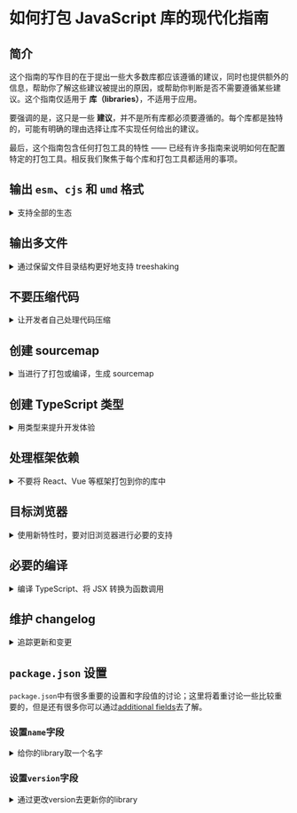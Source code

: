 # 如何打包 JavaScript 库的现代化指南

## 简介

这个指南的写作目的在于提出一些大多数库都应该遵循的建议，同时也提供额外的信息，帮助你了解这些建议被提出的原因，或帮助你判断是否不需要遵循某些建议。这个指南仅适用于 **库（libraries）**，不适用于应用。

要强调的是，这只是一些 **建议**，并不是所有库都必须要遵循的。每个库都是独特的，可能有明确的理由选择让库不实现任何给出的建议。

最后，这个指南包含任何打包工具的特性 —— 已经有许多指南来说明如何在配置特定的打包工具。相反我们聚焦于每个库和打包工具都适用的事项。

## 输出 `esm`、`cjs` 和 `umd` 格式

<details>
<summary>支持全部的生态</summary>

`esm` 是“EcmaScript module”的缩写。

`cjs` 是“CommonJS module”的缩写。

`umd` 是“Universal Module Definition”的缩写，它可以在 `<script>` 标签中执行、被 `CommonJS` 模块加载器加载、被 `AMD` 模块加载器加载。

`esm` 被认为是“未来”，但 `cjs` 仍然在社区和生态系统中占有重要地位。`esm` 对于打包工具来说更容易正确地进行 treeshaking，因此对于库来说，具有这种格式很重要。或许在将来的某一天，你的库只需要输出 `esm`。

你可能已经注意到，`umd` 兼容 CommonJS 模块加载器 —— 是否要同时指定 `cjs` 和 `umd` 完全取决于你。在某些情况下，这没有必要。但有些情况下，最好有一个保持源代码的文件和目录结构的纯 `cjs` 输出，和一个输出到单个文件的 `umd`，这样就可以轻松地将其用于 `<script>` 标签。

Finally, if your library is stateful, be aware that this does open the possibility of your library running into the [dual package hazard](https://nodejs.org/api/packages.html#dual-package-hazard), which can occur in situations where a developer ends up with both a `cjs` and `esm` version of your library in their application. The "dual package hazard" article describes some ways to mitigate this issue, and the `module` condition in [`package.json#exports`](#define-your-exports) can also help prevent this from happening.

</details>

## 输出多文件

<details>
<summary>通过保留文件目录结构更好地支持 treeshaking</summary>

如果你对你的库使用了打包工具或编译工具，对其进行配置保留源文件目录结构。这样可以更容易地标记特定文件具有副作用，这有助于开发者的打包工具进行 threeshaking。更多信息，请参阅这篇文章。

</details>

## 不要压缩代码

<details>
<summary>让开发者自己处理代码压缩</summary>

如果你对你的库使用了打包工具或编译工具，对其进行配置不要进行代码压缩。压缩后的代码难以被开发者的打包工具进行 threeshaking，而且开发者的打包工具将会对你的库进行压缩。更多信息，请参阅这篇文章。

一个例外是，如果你正在创建一个无需打包工具处理，能在直接在浏览器中使用的包（通常，这些包是 `umd` 格式的，但也可以是现代的 `esm` 格式）。在这种情况下，你应该对代码进行压缩，并创建 sourcemap，而且可能期望它是个单文件。

</details>

## 创建 sourcemap

<details>
<summary>当进行了打包或编译，生成 sourcemap</summary>

对源代码进行任何形式的编译，都将导致未来某个抛出的异常位置，无法与源码对应起来。
为了帮助未来的自己，创建 sourcemap，即使编译工作很少。

</details>

## 创建 TypeScript 类型

<details>
<summary>用类型来提升开发体验</summary>

</details>

## 处理框架依赖

<details>
<summary>不要将 React、Vue 等框架打包到你的库中</summary>

当构建的库依赖某个框架（例如 React、Vue 等），或者是作为另一个库的插件，你可能需要将框架配置到“externals”中。这可以使你的库引用这个框架，但不会将其包含在最终的产出中。这会防止产生一些 bug，并减少库的体积。

你应该也需要将框架添加到库的 `package.json` 的 peer dependencies 中，这将帮助开发者发现你依赖某个框架。

</details>

## 目标浏览器

<details>
<summary>使用新特性时，要对旧浏览器进行必要的支持</summary>

这篇 web.dev 上的文章提供了一个很好的案例，并提供了关于指导原则：

* 当使用你的库时，允许开发者支持老版本的浏览器。
* 输出多个产物来支持不同版本的浏览器。

一个例子是，如果你使用 TypeScript，你应该在 `tsconfig.json` 中将 `"target"` 设置为 `ESNext`。

</details>

## 必要的编译

<details>
<summary>编译 TypeScript、将 JSX 转换为函数调用</summary>

如果库的源码是需要进行编译的形式，如 TypeScript、React 或 Vue 组件等，那么你库需要输出的是编译后的代码。

例如：

* 你的 TypeScript 代码应该输出为 JavaScript。
* 你的 React 组件，例如 `<Example />`，应该在输出中使用 `jsx()` 或 `createElement()` 替换 JSX 语法。

</details>

## 维护 changelog

<details>
<summary>追踪更新和变更</summary>

要让开发者能了解到有哪些变更和对他们的影响，至于是通过自动化工具还是通过亲自动手的方式来处理，这无关紧要。理想情况下，库的每次版本变更都应该在 changelog 进行同步更新。

</details>

## `package.json` 设置

`package.json`中有很多重要的设置和字段值的讨论；这里将着重讨论一些比较重要的，但是还有很多你可以通过[additional fields](https://docs.npmjs.com/cli/v8/configuring-npm/package-json)去了解。

### 设置`name`字段

<details>
<summary>给你的library取一个名字</summary>

`name`字段是用来表明你的包在`npm`上的名字，开发者可以通过这个名字去安装并使用你的代码。

怎样给代码库命名是有一些规范限制的，如果你的代码库属于某个组织，你还可以创建一个scope。更多细节可以参考[name docs on npm](https://docs.npmjs.com/cli/v8/configuring-npm/)。

`name`和[version](#设置`version`字段)字段在代码库每次迭代的过程中共同形成一个独一无二的标志。

</details>

### 设置`version`字段

<details>
<summary>通过更改version去更新你的library</summary>

正如[name](#设置`name`字段)部分所说，`name`和`version`共同为您的library在npm上创建一个唯一标识。当您对库中的代码进行更新时，您可以更新`version`字段并发布以允许开发人员获取该新代码。


建议使用[semver](https://semver.org/)版本策略，但要注意的是有些library选择[calver](https://calver.org/)策略或者使用他们自己制定的版本策略。无论您选择使用哪种策略，都应该记录下来，以便开发人员了解您的库的版本控制是如何工作的。

您还应该在[changelog](#维护-changelog)中记录您的更改。

</details>